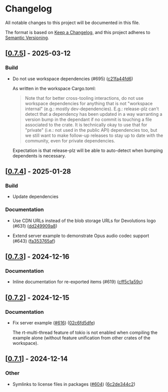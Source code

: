 # Changelog

All notable changes to this project will be documented in this file.

The format is based on [Keep a Changelog](https://keepachangelog.com/en/1.0.0/),
and this project adheres to [Semantic Versioning](https://semver.org/spec/v2.0.0.html).


## [[0.7.5](https://github.com/Devolutions/IronRDP/compare/ironrdp-v0.7.4...ironrdp-v0.7.5)] - 2025-03-12

### <!-- 7 -->Build

- Do not use workspace dependencies (#695) ([c21fa44fd6](https://github.com/Devolutions/IronRDP/commit/c21fa44fd6f3c6a6b74788ff68e83133c1314caa)) 

  As written in the workspace Cargo.toml:
  
  > Note that for better cross-tooling interactions, do not use workspace
  dependencies for anything that is not "workspace internal" (e.g.: mostly
  dev-dependencies). E.g.: release-plz can’t detect that a dependency has
  been
  updated in a way warranting a version bump in the dependant if no commit
  is
  touching a file associated to the crate. It is technically okay to use
  that
  for "private" (i.e.: not used in the public API) dependencies too, but
  we
  still want to make follow-up releases to stay up to date with the
  community,
  even for private dependencies.
  
  Expectation is that release-plz will be able to auto-detect when bumping
  dependents is necessary.



## [[0.7.4](https://github.com/Devolutions/IronRDP/compare/ironrdp-v0.7.3...ironrdp-v0.7.4)] - 2025-01-28

### Build

- Update dependencies

### <!-- 6 -->Documentation

- Use CDN URLs instead of the blob storage URLs for Devolutions logo (#631) ([dd249909a8](https://github.com/Devolutions/IronRDP/commit/dd249909a894004d4f728d30b3a4aa77a0f8193b)) 

- Extend server example to demonstrate Opus audio codec support (#643) ([fa353765af](https://github.com/Devolutions/IronRDP/commit/fa353765af016734c07e31fff44d19dabfdd4199)) 


## [[0.7.3](https://github.com/Devolutions/IronRDP/compare/ironrdp-v0.7.2...ironrdp-v0.7.3)] - 2024-12-16

### <!-- 6 -->Documentation

- Inline documentation for re-exported items (#619) ([cff5c1a59c](https://github.com/Devolutions/IronRDP/commit/cff5c1a59cdc2da73cabcb675fcf2d85dc81fd68)) 



## [[0.7.2](https://github.com/Devolutions/IronRDP/compare/ironrdp-v0.7.1...ironrdp-v0.7.2)] - 2024-12-15

### <!-- 6 -->Documentation

- Fix server example ([#616](https://github.com/Devolutions/IronRDP/pull/616)) ([02c6fd5dfe](https://github.com/Devolutions/IronRDP/commit/02c6fd5dfe142b7cc6f15cb17292504657818498)) 

  The rt-multi-thread feature of tokio is not enabled when compiling the
  example alone (without feature unification from other crates of the
  workspace).



## [[0.7.1](https://github.com/Devolutions/IronRDP/compare/ironrdp-v0.7.0...ironrdp-v0.7.1)] - 2024-12-14

### Other

- Symlinks to license files in packages ([#604](https://github.com/Devolutions/IronRDP/pull/604)) ([6c2de344c2](https://github.com/Devolutions/IronRDP/commit/6c2de344c2dd93ce9621834e0497ed7c3bfaf91a)) 

